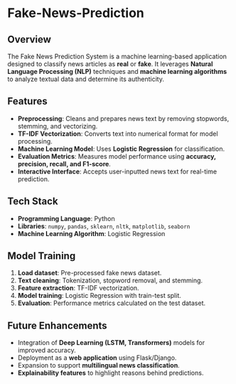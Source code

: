# Fake-News-Prediction

## Overview
The Fake News Prediction System is a machine learning-based application designed to classify news articles as **real** or **fake**. It leverages **Natural Language Processing (NLP)** techniques and **machine learning algorithms** to analyze textual data and determine its authenticity.

## Features
- **Preprocessing**: Cleans and prepares news text by removing stopwords, stemming, and vectorizing.
- **TF-IDF Vectorization**: Converts text into numerical format for model processing.
- **Machine Learning Model**: Uses **Logistic Regression** for classification.
- **Evaluation Metrics**: Measures model performance using **accuracy, precision, recall, and F1-score**.
- **Interactive Interface**: Accepts user-inputted news text for real-time prediction.

## Tech Stack
- **Programming Language**: Python
- **Libraries**: `numpy`, `pandas`, `sklearn`, `nltk`, `matplotlib`, `seaborn`
- **Machine Learning Algorithm**: Logistic Regression


## Model Training
1. **Load dataset**: Pre-processed fake news dataset.
2. **Text cleaning**: Tokenization, stopword removal, and stemming.
3. **Feature extraction**: TF-IDF vectorization.
4. **Model training**: Logistic Regression with train-test split.
5. **Evaluation**: Performance metrics calculated on the test dataset.

## Future Enhancements
- Integration of **Deep Learning (LSTM, Transformers)** models for improved accuracy.
- Deployment as a **web application** using Flask/Django.
- Expansion to support **multilingual news classification**.
- **Explainability features** to highlight reasons behind predictions.


